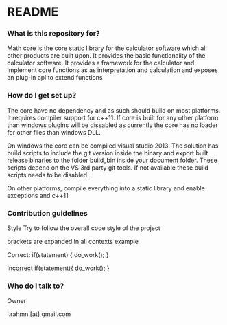 # README #

### What is this repository for? ###
Math core is the core static library for the calculator software which all other products are built upon.
It provides the basic functionality of the calculator software. It provides a framework for the calculator and implement core functions as as interpretation and calculation and exposes an plug-in api to extend functions 



### How do I get set up? ###

The core have no dependency and as such should build on most platforms.
It requires compiler support for c++11.
If core is built for any other platform than windows plugins will be dissabled as currently
the core has no loader for other files than windows DLL.

On windows the core can be compiled visual studio 2013. The solution has build scripts to include the git version inside the binary and export built release binaries to the folder build_bin inside your document folder. These scripts depend on the VS 3rd party git tools. If not available these build scripts needs to be disabled.

On other platforms, compile everything into a static library and enable exceptions and c++11

### Contribution guidelines ###



Style
Try to follow the overall code style of the project

brackets are expanded in all contexts
example

Correct:
if(statement)
{
   do_work();
}

Incorrect
if(statement){
 do_work();
}


### Who do I talk to? ###

Owner

l.rahmn [at] gmail.com